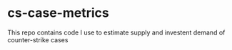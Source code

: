 # cs-case-metrics
This repo contains code I use to estimate supply and investent demand of counter-strike cases
